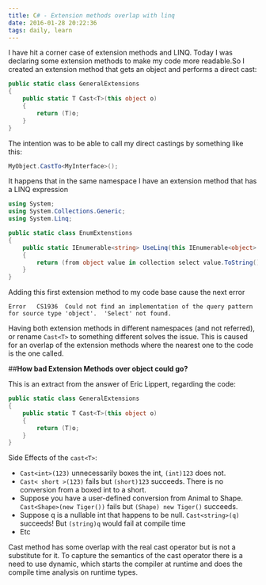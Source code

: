 ```yaml
---
title: C# - Extension methods overlap with linq
date: 2016-01-28 20:22:36
tags: daily, learn
---
```


I have hit a corner case of extension methods and LINQ. Today I was declaring some extension methods to make my code more readable.So I created an extension method that gets an object and performs a direct cast:

```csharp
public static class GeneralExtensions
{
    public static T Cast<T>(this object o)
    {
    	return (T)o;
    }
}
```

The intention was to be able to call my direct castings by something like this:
```csharp
MyObject.CastTo<MyInterface>();
```

It happens that in the same namespace I have an extension method that has a LINQ expression
```csharp
using System;
using System.Collections.Generic;
using System.Linq;

public static class EnumExtenstions
{
	public static IEnumerable<string> UseLinq(this IEnumerable<object> collection)
	{
		return (from object value in collection select value.ToString() ).ToList();
	}
}
```

Adding this first extension method to my code base cause the next error
```
Error	CS1936	Could not find an implementation of the query pattern for source type 'object'.  'Select' not found.
```

Having both extension methods in different namespaces (and not referred), or rename ```Cast<T>``` to something different solves the issue. This is caused for an overlap of the extension methods where the nearest one to the code is the one called.

##**How bad Extension Methods over object could go?**

This is an extract from the answer of Eric Lippert, regarding the code:

```csharp
public static class GeneralExtensions
{
    public static T Cast<T>(this object o)
    {
    	return (T)o;
    }
}
```
Side Effects of the ```cast<T>```:
* ```Cast<int>(123)``` unnecessarily boxes the int, ```(int)123``` does not.
* ```Cast< short >(123)``` fails but ```(short)123``` succeeds. There is no conversion from a boxed int to a short.
* Suppose you have a user-defined conversion from Animal to Shape. ```Cast<Shape>(new Tiger())``` fails but ```(Shape) new Tiger()``` succeeds.
* Suppose q is a nullable int that happens to be null. ```Cast<string>(q)``` succeeds! But ```(string)q``` would fail at compile time
* Etc

Cast method has some overlap with the real cast operator but is not a substitute for it. To capture the semantics of the cast operator there is a need to use dynamic, which starts the compiler at runtime and does the compile time analysis on runtime types.
